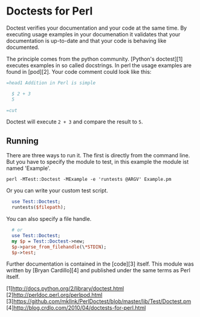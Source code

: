 Doctests for Perl
=================

Doctest verifies your documentation and your code at the same time.
By executing usage examples in your documenation it validates that your documentation is up-to-date and that your code is behaving like documented.

The principle comes from the python community. [Python's doctest][1] executes examples in so called docstrings. In perl the usage examples are found in [pod][2].
Your code comment could look like this:

```perl
=head1 Addition in Perl is simple

  $ 2 + 3
  5

=cut
```

Doctest will execute `2 + 3` and compare the result to `5`.


Running
-------

There are three ways to run it. The first is directly from the command line. But you have to specify the module to test, in this example the module ist named 'Example'.

    perl -MTest::Doctest -MExample -e 'runtests @ARGV' Example.pm

Or you can write your custom test script.

```perl
  use Test::Doctest;
  runtests($filepath);
```
You can also specify a file handle.
```perl
  # or
  use Test::Doctest;
  my $p = Test::Doctest->new;
  $p->parse_from_filehandle(\*STDIN);
  $p->test;
```

Further documentation is contained in the [code][3] itself.
This module was written by [Bryan Cardillo][4] and published under the same terms as Perl itself.

[1]http://docs.python.org/2/library/doctest.html
[2]http://perldoc.perl.org/perlpod.html
[3]https://github.com/mkllnk/PerlDoctest/blob/master/lib/Test/Doctest.pm
[4]http://blog.crdlo.com/2010/04/doctests-for-perl.html

